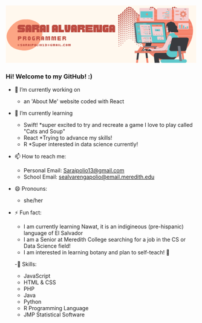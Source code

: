 ![](Sarai.png)
### Hi! Welcome to my GitHub! :) 

- 🔭 I’m currently working on
  - an 'About Me' website coded with React 

- 🌱 I’m currently learning
  - Swift! *super excited to try and recreate a game I love to play called "Cats and Soup"
  - React *Trying to advance my skills!
  - R *Super interested in data science currently! 
  
- 📫 How to reach me: 
  - Personal Email: Saraipolio13@gmail.com
  - School Email: sealvarengapolio@email.meredith.edu
 
- 😄 Pronouns: 
  - she/her
  
- ⚡ Fun fact: 
  - I am currently learning Nawat, it is an indigineous (pre-hispanic) language of El Salvador
  - I am a Senior at Meredith College searching for a job in the CS or Data Science field!
  - I am interested in learning botany and plan to self-teach! 🌱
  
  -💬 Skills:
    - JavaScript
    - HTML & CSS
    - PHP
    - Java
    - Python
    - R Programming Language
    - JMP Statistical Software

<!--
**Saraipolio/SaraiPolio** is a ✨ _special_ ✨ repository because its `README.md` (this file) appears on your GitHub profile.

Here are some ideas to get you started:

- 🔭 I’m currently working on ...
- 🌱 I’m currently learning ...
- 👯 I’m looking to collaborate on ...
- 🤔 I’m looking for help with ...
- 💬 Ask me about ...
- 📫 How to reach me: ...
- 😄 Pronouns: ...
- ⚡ Fun fact: ...
-->
